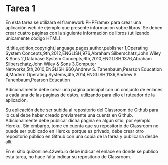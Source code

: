 # Tarea 1

En esta tarea se utilizará el framework PHPFramex para crear una aplicación web de ejemplo que presente información sobre libros. Se deben crear cuatro páginas con la siguiente información de libros (utilizando únicamente código HTML).

id,title,edition,copyright,language,pages,author,publisher
1,Operating System Concepts,9th,2012,ENGLISH,976,Abraham Silberschatz,John Wiley & Sons
2,Database System Concepts,6th,2010,ENGLISH,1376,Abraham Silberschatz,John Wiley & Sons
3,Computer Networks,5th,2010,ENGLISH,960,Andrew S. Tanenbaum,Pearson Education
4,Modern Operating Systems,4th,2014,ENGLISH,1136,Andrew S. Tanenbaum,Pearson Education

Adicionalmente debe crear una página principal con un conjunto de enlaces a cada una de las páginas de datos, utilizando para ello el ruteador de la aplicación. 

Su aplicación debe ser subida al repositorio del Classroom de Github para lo cual debe haber creado previamente una cuenta en Github. Adicionalmente debe publicar dicha página en algún sitio, por ejemplo Heroku. Sin embargo, tome en cuenta que su repositorio de Classroom no puede ser publicado en Heroku porque es privado, debe crear otro repositorio público en Github con una copia de la tarea y publicarla desde allí.

En el sitio quizonline.42web.io debe indicar el enlace en donde se publicó esta tarea, no hace falta indicar su repositorio de Classroom.
